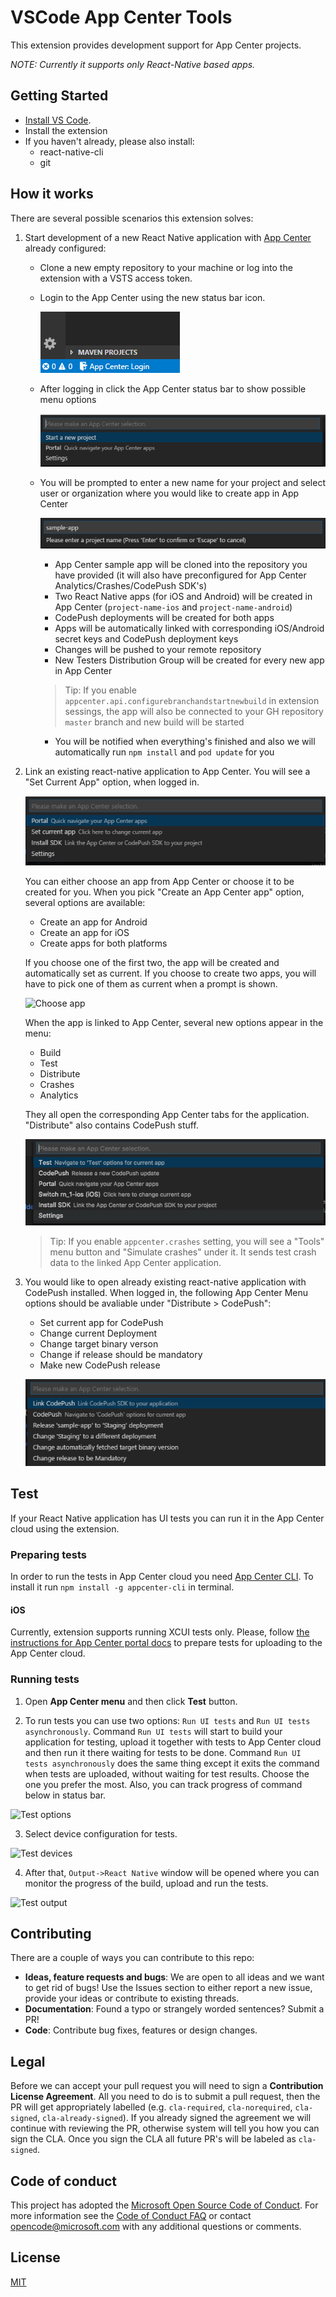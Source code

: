 # VSCode App Center Tools
This extension provides development support for App Center projects. 

_NOTE: Currently it supports only React-Native based apps._

## Getting Started
* [Install VS Code](https://code.visualstudio.com).
* Install the extension
* If you haven't already, please also install:
    * react-native-cli
    * git


## How it works
There are several possible scenarios this extension solves:

1. Start development of a new React Native application with [App Center](https://appcenter.ms) already configured:
    * Clone a new empty repository to your machine or log into the extension with a VSTS access token.
    * Login to the App Center using the new status bar icon.

        ![Login to App Center](images/appcenter-login.png)
    * After logging in click the App Center status bar to show possible menu options

        ![AppCenter Menu](images/appcenter-start-new-idea.png)
    * You will be prompted to enter a new name for your project and select user or organization where you would like to create app in App Center

        ![Enter New Name](images/appcenter-enter-new-name.png)
        * App Center sample app will be cloned into the repository you have provided (it will also have preconfigured for App Center Analytics/Crashes/CodePush SDK's)
        * Two React Native apps (for iOS and Android) will be created in App Center (`project-name-ios` and `project-name-android`)
        * CodePush deployments will be created for both apps
        * Apps will be automatically linked with corresponding iOS/Android secret keys and CodePush deployment keys
        * Changes will be pushed to your remote repository
        * New Testers Distribution Group will be created for every new app in App Center
        > Tip: If you enable `appcenter.api.configurebranchandstartnewbuild` in extension sessings, the app will also be connected to your GH repository `master` branch and new build will be started 
        * You will be notified when everything's finished and also we will automatically run `npm install` and `pod update` for you

2. Link an existing react-native application to App Center. 
    You will see a "Set Current App" option, when logged in.

    ![Set current app](images/appcenter-set-current-app.png)

    You can either choose an app from App Center or choose it to be created for you.
    When you pick "Create an App Center app" option, several options are available:
    * Create an app for Android
    * Create an app for iOS
    * Create apps for both platforms

    If you choose one of the first two, the app will be created and automatically set as current. If you choose to create two apps, you will have to pick one of them as current when a prompt is shown.

    ![Choose app](images/appcenter-choose-app.png)

    When the app is linked to App Center, several new options appear in the menu:
    * Build
    * Test
    * Distribute
    * Crashes
    * Analytics

    They all open the corresponding App Center tabs for the application. "Distribute" also contains CodePush stuff.

    ![App Center Portal](images/appcenter-portal.png)

    >Tip: If you enable `appcenter.crashes` setting, you will see a "Tools" menu button and "Simulate crashes" under it. It sends test crash data to the linked App Center application.

3. You would like to open already existing react-native application with CodePush installed. When logged in, the following App Center Menu options should be avaliable under "Distribute > CodePush":
    * Set current app for CodePush
    * Change current Deployment
    * Change target binary verson 
    * Change if release should be mandatory
    * Make new CodePush release

    ![Code Push](images/appcenter-code-push.png)

## Test

If your React Native application has UI tests you can run it in the App Center cloud using the extension.

### Preparing tests

In order to run the tests in App Center cloud you need [App Center CLI](https://github.com/Microsoft/appcenter-cli). To install it run `npm install -g appcenter-cli` in terminal.

#### iOS
Currently, extension supports running XCUI tests only. Please, follow [the instructions for App Center portal docs](https://docs.microsoft.com/en-us/appcenter/test-cloud/preparing-for-upload/xcuitest) to prepare tests for uploading to the App Center cloud. 


### Running tests

1. Open **App Center menu** and then click **Test** button. 

2. To run tests you can use two options: `Run UI tests` and `Run UI tests asynchronously`. Command `Run UI tests` will start to build your application for testing, upload it together with tests to App Center cloud and then run it there waiting for tests to be done. Command `Run UI tests asynchronously` does the same thing except it exits the command when tests are uploaded, without waiting for test results. Choose the one you prefer the most. Also, you can track progress of command below in status bar.

![Test options](images/appcenter-test-options.png)

3. Select device configuration for tests.

![Test devices](images/appcenter-test-devices.png)

4. After that, `Output->React Native` window will be opened where you can monitor the progress of the build, upload and run the tests.

![Test output](images/appcenter-test-output.png)

## Contributing
There are a couple of ways you can contribute to this repo:

- **Ideas, feature requests and bugs**: We are open to all ideas and we want to get rid of bugs! Use the Issues section to either report a new issue, provide your ideas or contribute to existing threads.
- **Documentation**: Found a typo or strangely worded sentences? Submit a PR!
- **Code**: Contribute bug fixes, features or design changes.

## Legal
Before we can accept your pull request you will need to sign a **Contribution License Agreement**. All you need to do is to submit a pull request, then the PR will get appropriately labelled (e.g. `cla-required`, `cla-norequired`, `cla-signed`, `cla-already-signed`). If you already signed the agreement we will continue with reviewing the PR, otherwise system will tell you how you can sign the CLA. Once you sign the CLA all future PR's will be labeled as `cla-signed`.

## Code of conduct
This project has adopted the [Microsoft Open Source Code of Conduct](https://opensource.microsoft.com/codeofconduct/). For more information see the [Code of Conduct FAQ](https://opensource.microsoft.com/codeofconduct/faq/) or contact [opencode@microsoft.com](mailto:opencode@microsoft.com) with any additional questions or comments.

## License
[MIT](LICENSE.md)
